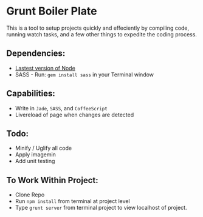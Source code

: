 # Grunt Boiler Plate
This is a tool to setup projects quickly and effeciently by compiling code, running watch tasks, and a few other things to expedite the coding process.

## Dependencies: 
* [Lastest version of Node](https://nodejs.org/en/download/)
* SASS - Run: ```gem install sass``` in your Terminal window

## Capabilities:
* Write in ```Jade```, ````SASS````, and ```CoffeeScript```
* Livereload of page when changes are detected

## Todo:
* Minify / Uglify all code
* Apply imagemin
* Add unit testing

## To Work Within Project:
* Clone Repo
* Run ```npm install``` from terminal at project level
* Type ```grunt server``` from terminal project to view localhost of project.

